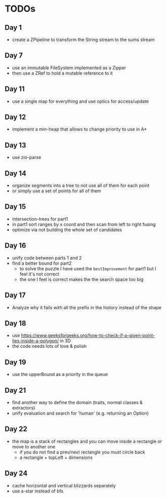 # TODOs

## Day 1

- create a ZPipeline to transform the String stream to the sums stream

## Day 7

- use an immutable FileSystem implemented as a Zipper
- then use a ZRef to hold a mutable reference to it

## Day 11

- use a single map for everything and use optics for access/update

## Day 12

- implement a min-heap that allows to change priority to use in A*

## Day 13

- use zio-parse

## Day 14

- organize segments into a tree to not use all of them for each point
- or simply use a set of points for all of them

## Day 15

- intersection-trees for part1
- in part1 sort ranges by x coord and then scan from left to right fusing
- optimize via not building the whole set of candidates

## Day 16

- unify code between parts 1 and 2
- find a better bound for part2
  - to solve the puzzle I have used the `bestImprovement` for part1 but I feel it's not correct
  - the one I feel is correct makes the the search space too big

## Day 17

- Analyze why it fails with all the prefix in the history instead of the shape

## Day 18

- use <https://www.geeksforgeeks.org/how-to-check-if-a-given-point-lies-inside-a-polygon/> in 3D
- the code needs lots of love & polish

## Day 19

- use the upperBound as a priority in the queue

## Day 21

- find another way to define the domain (traits, normal classes & extractors)
- unify evaluation and search for 'human' (e.g. returning an Option)

## Day 22

- the map is a stack of rectangles and you can move inside a rectangle or move to another one
  - if you do not find a prev/next rectangle you must circle back
  - a rectangle + topLeft + dimensions

## Day 24

- cache horizontal and vertical blizzards separately
- use a-star instead of bfs
